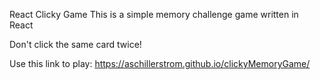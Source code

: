 React Clicky Game
This is a simple memory challenge game written in React

Don't click the same card twice!

Use this link to play:  https://aschillerstrom.github.io/clickyMemoryGame/

